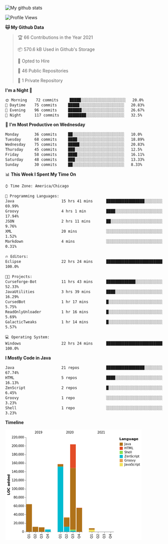 ![My github stats](https://github-readme-stats.vercel.app/api?username=romvoid95&theme=gruvbox&include_all_commits=true&show_icons=true")

<!--START_SECTION:waka-->
![Profile Views](http://img.shields.io/badge/Profile%20Views-2-blue)

**🐱 My Github Data** 

> 🏆 66 Contributions in the Year 2021
 > 
> 📦 570.6 kB Used in Github's Storage 
 > 
> 💼 Opted to Hire
 > 
> 📜 46 Public Repositories 
 > 
> 🔑 1 Private Repository 
 > 
**I'm a Night 🦉** 

```text
🌞 Morning    72 commits     █████░░░░░░░░░░░░░░░░░░░░   20.0% 
🌆 Daytime    75 commits     █████░░░░░░░░░░░░░░░░░░░░   20.83% 
🌃 Evening    96 commits     ██████░░░░░░░░░░░░░░░░░░░   26.67% 
🌙 Night      117 commits    ████████░░░░░░░░░░░░░░░░░   32.5%

```
📅 **I'm Most Productive on Wednesday** 

```text
Monday       36 commits     ██░░░░░░░░░░░░░░░░░░░░░░░   10.0% 
Tuesday      68 commits     ████░░░░░░░░░░░░░░░░░░░░░   18.89% 
Wednesday    75 commits     █████░░░░░░░░░░░░░░░░░░░░   20.83% 
Thursday     45 commits     ███░░░░░░░░░░░░░░░░░░░░░░   12.5% 
Friday       58 commits     ████░░░░░░░░░░░░░░░░░░░░░   16.11% 
Saturday     48 commits     ███░░░░░░░░░░░░░░░░░░░░░░   13.33% 
Sunday       30 commits     ██░░░░░░░░░░░░░░░░░░░░░░░   8.33%

```


📊 **This Week I Spent My Time On** 

```text
⌚︎ Time Zone: America/Chicago

💬 Programming Languages: 
Java                     15 hrs 41 mins      █████████████████░░░░░░░░   69.99% 
Groovy                   4 hrs 1 min         ████░░░░░░░░░░░░░░░░░░░░░   17.94% 
JSON                     2 hrs 11 mins       ██░░░░░░░░░░░░░░░░░░░░░░░   9.76% 
XML                      20 mins             ░░░░░░░░░░░░░░░░░░░░░░░░░   1.52% 
Markdown                 4 mins              ░░░░░░░░░░░░░░░░░░░░░░░░░   0.31%

🔥 Editors: 
Eclipse                  22 hrs 24 mins      █████████████████████████   100.0%

🐱‍💻 Projects: 
Curseforge-Bot           11 hrs 43 mins      █████████████░░░░░░░░░░░░   52.33% 
JavaUtilities            3 hrs 39 mins       ████░░░░░░░░░░░░░░░░░░░░░   16.29% 
CursedBot                1 hr 17 mins        █░░░░░░░░░░░░░░░░░░░░░░░░   5.75% 
ReadOnlyUnloader         1 hr 16 mins        █░░░░░░░░░░░░░░░░░░░░░░░░   5.69% 
GalacticTweaks           1 hr 14 mins        █░░░░░░░░░░░░░░░░░░░░░░░░   5.57%

💻 Operating System: 
Windows                  22 hrs 24 mins      █████████████████████████   100.0%

```

**I Mostly Code in Java** 

```text
Java                     21 repos            █████████████████░░░░░░░░   67.74% 
HTML                     5 repos             ████░░░░░░░░░░░░░░░░░░░░░   16.13% 
ZenScript                2 repos             █░░░░░░░░░░░░░░░░░░░░░░░░   6.45% 
Groovy                   1 repo              ░░░░░░░░░░░░░░░░░░░░░░░░░   3.23% 
Shell                    1 repo              ░░░░░░░░░░░░░░░░░░░░░░░░░   3.23%

```


**Timeline**

![Chart not found](https://raw.githubusercontent.com/ROMVoid95/ROMVoid95/master/charts/bar_graph.png) 


<!--END_SECTION:waka-->

